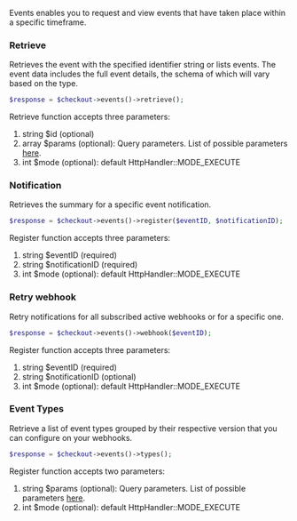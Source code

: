 Events enables you to request and view events that have taken place within a specific timeframe.

### Retrieve
Retrieves the event with the specified identifier string or lists events. The event data includes the full event details, the schema of which will vary based on the type.

```php
$response = $checkout->events()->retrieve();
```

Retrieve function accepts three parameters:

1. string $id (optional)
2. array $params (optional): Query parameters. List of possible parameters [here](https://api-reference.checkout.com/#tag/Events/paths/~1events/get).
3. int $mode (optional): default HttpHandler::MODE_EXECUTE


### Notification
Retrieves the summary for a specific event notification.

```php
$response = $checkout->events()->register($eventID, $notificationID);
```

Register function accepts three parameters:

1. string $eventID (required)
2. string $notificationID (required)
3. int $mode (optional): default HttpHandler::MODE_EXECUTE


### Retry webhook
Retry notifications for all subscribed active webhooks or for a specific one.

```php
$response = $checkout->events()->webhook($eventID);
```

Register function accepts three parameters:

1. string $eventID (required)
2. string $notificationID (optional)
3. int $mode (optional): default HttpHandler::MODE_EXECUTE


### Event Types
Retrieve a list of event types grouped by their respective version that you can configure on your webhooks.

```php
$response = $checkout->events()->types();
```

Register function accepts two parameters:

1. string $params (optional): Query parameters. List of possible parameters [here](https://api-reference.checkout.com/#tag/Events/paths/~1event-types/get).
3. int $mode (optional): default HttpHandler::MODE_EXECUTE

